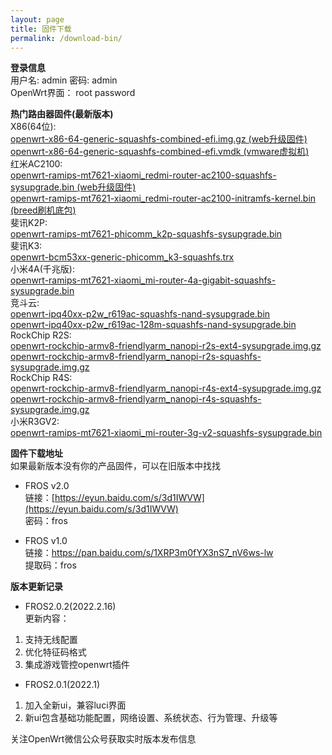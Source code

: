 ```yaml
---
layout: page
title: 固件下载
permalink: /download-bin/
---
```

**登录信息**  
用户名: admin 密码: admin   
OpenWrt界面： root password    

**热门路由器固件(最新版本)**  
X86(64位):  
[openwrt-x86-64-generic-squashfs-combined-efi.img.gz (web升级固件)](http://175.178.71.82:88/fros/openwrt-x86-64-generic-squashfs-combined-efi.img.gz)  
[openwrt-x86-64-generic-squashfs-combined-efi.vmdk (vmware虚拟机)](http://175.178.71.82:88/fros/openwrt-x86-64-generic-squashfs-combined-efi.vmdk)  
红米AC2100:  
[openwrt-ramips-mt7621-xiaomi_redmi-router-ac2100-squashfs-sysupgrade.bin (web升级固件)](http://175.178.71.82:88/fros/openwrt-ramips-mt7621-xiaomi_redmi-router-ac2100-squashfs-sysupgrade.bin)  
[openwrt-ramips-mt7621-xiaomi_redmi-router-ac2100-initramfs-kernel.bin (breed刷机底包)](http://175.178.71.82:88/fros/openwrt-ramips-mt7621-xiaomi_redmi-router-ac2100-initramfs-kernel.bin)   
斐讯K2P:    
[openwrt-ramips-mt7621-phicomm_k2p-squashfs-sysupgrade.bin](http://175.178.71.82:88/fros/openwrt-ramips-mt7621-phicomm_k2p-squashfs-sysupgrade.bin)   
斐讯K3:    
[openwrt-bcm53xx-generic-phicomm_k3-squashfs.trx](http://175.178.71.82:88/fros/openwrt-bcm53xx-generic-phicomm_k3-squashfs.trx)  
小米4A(千兆版):  
[openwrt-ramips-mt7621-xiaomi_mi-router-4a-gigabit-squashfs-sysupgrade.bin](http://175.178.71.82:88/fros/openwrt-ramips-mt7621-xiaomi_mi-router-4a-gigabit-squashfs-sysupgrade.bin)  
竞斗云:  
[openwrt-ipq40xx-p2w_r619ac-squashfs-nand-sysupgrade.bin](http://175.178.71.82:88/fros/openwrt-ipq40xx-p2w_r619ac-squashfs-nand-sysupgrade.bin)  
[openwrt-ipq40xx-p2w_r619ac-128m-squashfs-nand-sysupgrade.bin](http://175.178.71.82:88/fros/openwrt-ipq40xx-p2w_r619ac-128m-squashfs-nand-sysupgrade.bin)  
RockChip R2S:  
[openwrt-rockchip-armv8-friendlyarm_nanopi-r2s-ext4-sysupgrade.img.gz](http://175.178.71.82:88/fros/openwrt-rockchip-armv8-friendlyarm_nanopi-r2s-ext4-sysupgrade.img.gz)    
[openwrt-rockchip-armv8-friendlyarm_nanopi-r2s-squashfs-sysupgrade.img.gz](http://175.178.71.82:88/fros/openwrt-rockchip-armv8-friendlyarm_nanopi-r2s-squashfs-sysupgrade.img.gz)  
RockChip R4S:  
[openwrt-rockchip-armv8-friendlyarm_nanopi-r4s-ext4-sysupgrade.img.gz](http://175.178.71.82:88/fros/openwrt-rockchip-armv8-friendlyarm_nanopi-r4s-ext4-sysupgrade.img.gz)    
[openwrt-rockchip-armv8-friendlyarm_nanopi-r4s-squashfs-sysupgrade.img.gz](http://175.178.71.82:88/fros/openwrt-rockchip-armv8-friendlyarm_nanopi-r4s-squashfs-sysupgrade.img.gz)  
小米R3GV2:  
[openwrt-ramips-mt7621-xiaomi_mi-router-3g-v2-squashfs-sysupgrade.bin](http://175.178.71.82:88/fros/openwrt-ramips-mt7621-xiaomi_mi-router-3g-v2-squashfs-sysupgrade.bin)  

**固件下载地址**  
如果最新版本没有你的产品固件，可以在旧版本中找找  
- FROS v2.0  
链接：[https://eyun.baidu.com/s/3d1IWVW](https://eyun.baidu.com/s/3d1IWVW)  
密码：fros  

- FROS v1.0  
链接：[https://pan.baidu.com/s/1XRP3m0fYX3nS7_nV6ws-lw ](https://pan.baidu.com/s/1XRP3m0fYX3nS7_nV6ws-lw)      
提取码：fros  

**版本更新记录**  
- FROS2.0.2(2022.2.16)  
更新内容：  
1. 支持无线配置  
2. 优化特征码格式  
3. 集成游戏管控openwrt插件  

- FROS2.0.1(2022.1)  
1. 加入全新ui，兼容luci界面  
2. 新ui包含基础功能配置，网络设置、系统状态、行为管理、升级等  

关注OpenWrt微信公众号获取实时版本发布信息  
